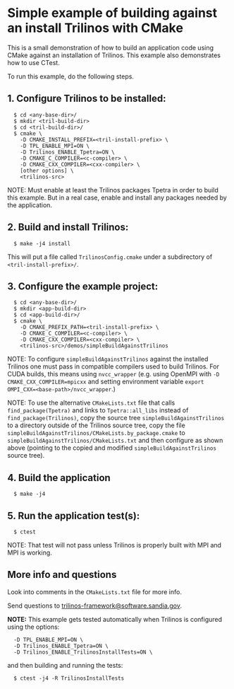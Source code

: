 # Simple example of building against an install Trilinos with CMake

This is a small demonstration of how to build an application code using CMake
against an installation of Trilinos.  This example also demonstrates how to
use CTest.


To run this example, do the following steps.

## 1. Configure Trilinos to be installed:

```
  $ cd <any-base-dir>/
  $ mkdir <tril-build-dir>
  $ cd <tril-build-dir>/
  $ cmake \
    -D CMAKE_INSTALL_PREFIX=<tril-install-prefix> \
    -D TPL_ENABLE_MPI=ON \
    -D Trilinos_ENABLE_Tpetra=ON \
    -D CMAKE_C_COMPILER=<c-compiler> \
    -D CMAKE_CXX_COMPILER=<cxx-compiler> \    
    [other options] \
    <trilinos-src>
```

NOTE: Must enable at least the Trilinos packages Tpetra in order to build this
example.  But in a real case, enable and install any packages needed by the
application.

## 2. Build and install Trilinos:

```
  $ make -j4 install
```

This will put a file called `TrilinosConfig.cmake` under a subdirectory of
`<tril-install-prefix>/`.

## 3. Configure the example project:

```
  $ cd <any-base-dir>/
  $ mkdir <app-build-dir>
  $ cd <app-build-dir>/
  $ cmake \
    -D CMAKE_PREFIX_PATH=<tril-install-prefix> \
    -D CMAKE_C_COMPILER=<c-compiler> \
    -D CMAKE_CXX_COMPILER=<cxx-compiler> \    
    <trilinos-src>/demos/simpleBuildAgainstTrilinos
```

NOTE: To configure `simpleBuildAgainstTrilinos` against the installed Trilinos
one must pass in compatible compilers used to build Trilinos. For CUDA builds,
this means using `nvcc_wrapper` (e.g. using OpenMPI with `-D CMAKE_CXX_COMPILER=mpicxx`
and setting environment variable `export OMPI_CXX=<base-path>/nvcc_wrapper`.)

NOTE: To use the alternative `CMakeLists.txt` file that calls
`find_package(Tpetra)` and links to `Tpetra::all_libs` instead of
`find_package(Trilinos)`, copy the source tree `simpleBuildAgainstTrilinos` to
a directory outside of the Trilinos source tree, copy the file
`simpleBuildAgainstTrilinos/CMakeLists.by_package.cmake` to
`simpleBuildAgainstTrilinos/CMakeLists.txt` and then configure as shown above
(pointing to the copied and modified `simpleBuildAgainstTrilinos` source
tree).

## 4. Build the application

```
  $ make -j4
```

## 5. Run the application test(s):

```
  $ ctest
```

NOTE: That test will not pass unless Trilinos is properly built with MPI and
MPI is working.


## More info and questions

Look into comments in the `CMakeLists.txt` file for more info.

Send questions to trilinos-framework@software.sandia.gov.

**NOTE:** This example gets tested automatically when Trilinos is configured
using the options:

```
  -D TPL_ENABLE_MPI=ON \
  -D Trilinos_ENABLE_Tpetra=ON \
  -D Trilinos_ENABLE_TrilinosInstallTests=ON \
```

and then building and running the tests:

```
  $ ctest -j4 -R TrilinosInstallTests
```
